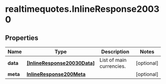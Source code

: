 # realtimequotes.InlineResponse20030

## Properties

Name | Type | Description | Notes
------------ | ------------- | ------------- | -------------
**data** | [**[InlineResponse20030Data]**](InlineResponse20030Data.md) | List of main currencies. | [optional] 
**meta** | [**InlineResponse200Meta**](InlineResponse200Meta.md) |  | [optional] 


